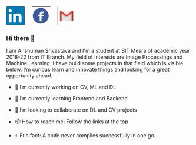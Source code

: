 [![linkedin](https://github.com/anshumyname/anshumyname/blob/master/imgs/linkdin.jpg)](https://www.linkedin.com/in/anshuman-srivastava-84a0b3188/) &nbsp;&nbsp;&nbsp;
[![facebook](https://github.com/anshumyname/anshumyname/blob/master/imgs/fb.jpg)](https://www.facebook.com/anshuman.srivastava.9889) &nbsp;&nbsp;&nbsp;
[![mail](https://github.com/anshumyname/anshumyname/blob/master/imgs/gmail.jpg)](mailto:srivastavaanshuman33@gmail.com)

### Hi there 👋
<!--
**anshumyname/anshumyname** is a ✨ _special_ ✨ repository because its `README.md` (this file) appears on your GitHub profile.-->
I am Anshuman Srivastava and I'm a student at BIT Mesra of academic year 2018-22 from IT Branch. My field of interests are Image Processings and Machine Learning. I have build some projects in that field which is visible below. I'm curious learn and innovate things and looking for a great opportunity ahead.

- 🔭 I’m currently working on CV, ML and DL

- 🌱 I’m currently learning Frontend and Backend

- 👯 I’m looking to collaborate on DL and CV projects

- 📫 How to reach me: Follow the links at the top

- ⚡ Fun fact: A code never compiles successfully in one go.

